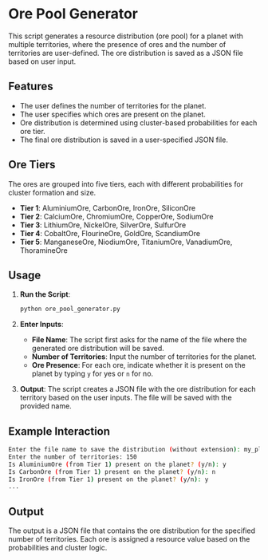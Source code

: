 # Ore Pool Generator

This script generates a resource distribution (ore pool) for a planet with multiple territories, where the presence of ores and the number of territories are user-defined. The ore distribution is saved as a JSON file based on user input.

## Features
- The user defines the number of territories for the planet.
- The user specifies which ores are present on the planet.
- Ore distribution is determined using cluster-based probabilities for each ore tier.
- The final ore distribution is saved in a user-specified JSON file.

## Ore Tiers
The ores are grouped into five tiers, each with different probabilities for cluster formation and size.

- **Tier 1**: AluminiumOre, CarbonOre, IronOre, SiliconOre
- **Tier 2**: CalciumOre, ChromiumOre, CopperOre, SodiumOre
- **Tier 3**: LithiumOre, NickelOre, SilverOre, SulfurOre
- **Tier 4**: CobaltOre, FlourineOre, GoldOre, ScandiumOre
- **Tier 5**: ManganeseOre, NiodiumOre, TitaniumOre, VanadiumOre, ThoramineOre

## Usage

1. **Run the Script**: 
   ```bash
   python ore_pool_generator.py
   ```

2. **Enter Inputs**:
   - **File Name**: The script first asks for the name of the file where the generated ore distribution will be saved.
   - **Number of Territories**: Input the number of territories for the planet.
   - **Ore Presence**: For each ore, indicate whether it is present on the planet by typing `y` for yes or `n` for no.

3. **Output**: The script creates a JSON file with the ore distribution for each territory based on the user inputs. The file will be saved with the provided name.

## Example Interaction

```bash
Enter the file name to save the distribution (without extension): my_planet_resources
Enter the number of territories: 150
Is AluminiumOre (from Tier 1) present on the planet? (y/n): y
Is CarbonOre (from Tier 1) present on the planet? (y/n): n
Is IronOre (from Tier 1) present on the planet? (y/n): y
...
```

## Output

The output is a JSON file that contains the ore distribution for the specified number of territories. Each ore is assigned a resource value based on the probabilities and cluster logic.
